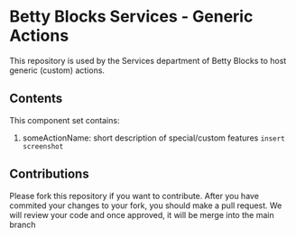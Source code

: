 # Betty Blocks Services - Generic Actions
This repository is used by the Services department of Betty Blocks to host generic (custom) actions.

## Contents
This component set contains:
1. someActionName: short description of special/custom features
`insert screenshot`

## Contributions
Please fork this repository if you want to contribute. After you have commited your changes to your fork, you should make a pull request. We will review your code and once approved, it will be merge into the main branch
